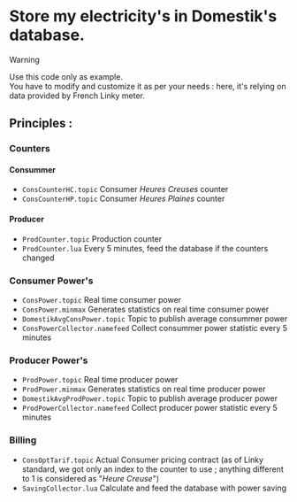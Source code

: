 # Store my electricity's in Domestik's database.

> [!WARNING]  
> Use this code only as example.<br>
> You have to modify and customize it as per your needs : 
> here, it's relying on data provided by French Linky meter.

## Principles :

### Counters
#### Consummer
- `ConsCounterHC.topic` Consumer *Heures Creuses* counter
- `ConsCounterHP.topic` Consumer *Heures Plaines* counter

#### Producer
- `ProdCounter.topic` Production counter
- `ProdCounter.lua` Every 5 minutes, feed the database if the counters changed

### Consumer Power's

- `ConsPower.topic` Real time consumer power
- `ConsPower.minmax` Generates statistics on real time consumer power
- `DomestikAvgConsPower.topic` Topic to publish average consummer power
- `ConsPowerCollector.namefeed` Collect consummer power statistic every 5 minutes

### Producer Power's
- `ProdPower.topic` Real time producer power
- `ProdPower.minmax` Generates statistics on real time producer power
- `DomestikAvgProdPower.topic` Topic to publish average producer power
- `ProdPowerCollector.namefeed` Collect producer power statistic every 5 minutes

### Billing
- `ConsOptTarif.topic` Actual Consumer pricing contract (as of Linky standard, we got only an index to the counter to use ; anything different to 1 is considered as "*Heure Creuse*")
- `SavingCollector.lua` Calculate and feed the database with power saving
